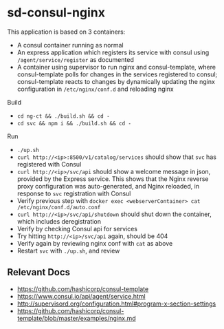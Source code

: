 # sd-consul-nginx

This application is based on 3 containers:

- A consul container running as normal
- An express application which registers its service with consul using `/agent/service/register` as documented 
- A container using supervisor to run nginx and consul-template, where consul-template polls for changes in the services registered to consul; consul-template reacts to changes by dynamically updating the nginx configuration in `/etc/nginx/conf.d` and reloading nginx

Build

- `cd ng-ct && ./build.sh && cd -`
- `cd svc && npm i && ./build.sh && cd -`

Run

- `./up.sh`
- `curl http://<ip>:8500/v1/catalog/services` should show that `svc` has registered with Consul
- `curl http://<ip>/svc/api` should show a welcome message in json, provided by the Express service. This shows that the Nginx reverse proxy configuration was auto-generated, and Nginx reloaded, in response to `svc` registration with Consul
- Verify previous step with `docker exec <webserverContainer> cat /etc/nginx/conf.d/auto.conf`
- `curl http://<ip>/svc/api/shutdown` should shut down the container, which includes deregistration
- Verify by checking Consul api for services
- Try hitting `http://<ip>/svc/api` again, should be 404
- Verify again by reviewing nginx conf with `cat` as above
- Restart `svc` with `./up.sh`, and review



## Relevant Docs

* https://github.com/hashicorp/consul-template
* https://www.consul.io/api/agent/service.html
* http://supervisord.org/configuration.html#program-x-section-settings
* https://github.com/hashicorp/consul-template/blob/master/examples/nginx.md
